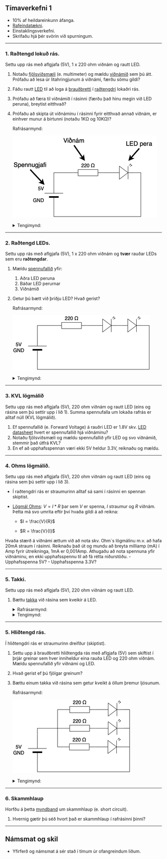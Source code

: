 ## Tímaverkefni 1

- 10% af heildareinkunn áfanga.
- [Rafeindatækni](https://github.com/VESM1VS/afangi/wiki/Rafeindat%C3%A6kni). 
- Einstaklingsverkefni.
- Skrifaðu hjá þér svörin við spurningum.

---

### 1. Raðtengd lokuð rás. 
Settu upp rás með aflgjafa (5V), 1 x 220 ohm viðnám og rautt LED. 

1. Notaðu [fjölsviðsmæli](https://youtu.be/SLkPtmnglOI?t=324) (e. multimeter) og mældu [viðnámið](https://www.instructables.com/Resistors/) sem þú átt. Prófaðu að lesa úr litahringjunum á viðnámi, færðu sömu gildi?
1. Fáðu rautt [LED](https://www.instructables.com/Diodes/) til að loga á [brauðbretti](https://learn.adafruit.com/collins-lab-breadboards-and-perfboards) í [raðtengdri](https://github.com/VESM1VS/AFANGI/blob/main/Myndir/tengingar.jpeg) lokaðri rás. 
1. Prófaðu að færa til viðnámið í rásinni (færðu það hinu megin við LED peruna), breytist eitthvað?
1. Prófaðu að skipta út viðnáminu í rásinni fyrir eitthvað annað viðnám, er einhver munur á birtunni (notaðu 1KΩ og 10KΩ)?

    Rafrásarmynd:

    ![rafrás](https://raw.githubusercontent.com/VESM1VS/AFANGI/main/Myndir/V1_eitt_led_raf.png)

    <details>
    <summary>Tengimynd:</summary>

    ![tengimynd](https://raw.githubusercontent.com/VESM1VS/AFANGI/main/Myndir/V1_eitt_led_fzz.png)
    </details>

---

### 2. Raðtengd LEDs. 
Settu upp rás með aflgjafa (5V), 1 x 220 ohm viðnám og **tvær** rauðar LEDs sem eru **raðtengdar**. 

1. Mældu [spennufallið](https://youtu.be/SLkPtmnglOI?t=160) yfir:  
   1. Aðra LED peruna
   2. Báðar LED perurnar
   3. Viðnámið
1. Getur þú bætt við þriðju LED? Hvað gerist? 

    Rafrásarmynd:

    ![rafrás](https://raw.githubusercontent.com/VESM1VS/AFANGI/main/Myndir/V1_radtenging_raf.png)

    <details>
    <summary>Tengimynd:</summary>

    ![tengimynd](https://raw.githubusercontent.com/VESM1VS/AFANGI/main/Myndir/V1_radtenging_fzz.png)
    </details>

---

### 3. KVL lögmálið
Settu upp rás með aflgjafa (5V), 220 ohm viðnám og rautt LED (eins og rásina sem þú settir upp í lið 1). 
Summa spennufalla um lokaða rafrás er alltaf núll (KVL lögmálið).
 
1. Ef spennufallið (e. Forward Voltage) á rauðri LED er 1.8V skv. [LED datasheet](https://learn.adafruit.com/all-about-leds/the-led-datasheet) hvert er spennufallið hjá viðnáminu?
1. Notaðu fjölsviðsmæli og mældu spennufallið yfir LED og svo viðnámið, stemmir það útfrá KVL? 
1. En ef að upphafsspennan væri ekki 5V heldur 3.3V, reiknaðu og mældu.

---

### 4. Ohms lögmálið. 
Settu upp rás með aflgjafa (5V), 220 ohm viðnám og rautt LED (eins og rásina sem þú settir upp í lið 3). 

- Í raðtengdri rás er straumurinn alltaf sá sami í rásinni en spennan skiptist. 
- [Lögmál Ohms](https://learn.adafruit.com/all-about-leds/forward-voltage-and-kvl): $V = I * R$ þar sem $V$ er spenna, $I$ straumur og $R$ viðnám. Þetta má svo umrita eftir því hvaða gildi á að reikna:
        
    - $I = \frac{V}{R}$

    - $R = \frac{V}{I}$

Hvaða stærð á viðnámi ættum við að nota skv. Ohm`s lögmálinu m.v. að hafa 20mA straum í rásinni. Reiknaðu það út og mundu að breyta milliamp (mA) í Amp fyrir útreikninga, 1mA er 0,001Amp. Athugaðu að nota spennuna yfir viðnáminu, en ekki upphafsspennu til að fá rétta niðurstöðu.
    - Upphafsspenna 5V?
    - Upphafsspenna 3.3V?

---

### 5. Takki. 
Settu upp rás með aflgjafa (5V), 220 ohm viðnám og rautt LED. 

1. Bættu [takka](https://www.cuidevices.com/blog/tactile-switches-101#how-to-wire-a-tactile-switch) við rásina sem kveikir á LED. 

    <details>
    <summary>Rafrásarmynd:</summary>

    ![rafrás](https://raw.githubusercontent.com/VESM1VS/AFANGI/main/Myndir/V1_takki_raf.png)
    </details>
    <details>
    <summary>Tengimynd:</summary>

    ![tengimynd](https://raw.githubusercontent.com/VESM1VS/AFANGI/main/Myndir/V1_takki_fzz.png)
    </details>

---

### 5. Hliðtengd rás.

Í hliðtengdri rás er straumurinn dreifður (skiptist).

1. Settu upp á brauðbretti hliðtengda rás með aflgjafa (5V) sem skiftist í þrjár greinar sem hver inniheldur eina rauða LED og 220 ohm viðnám. Mældu spennufallið yfir viðnámi og LED.
1. Hvað gerist ef þú fjölgar greinum? 
1. Bættu einum takka við rásina sem getur kveikt á öllum þremur ljósunum.

    Rafrásarmynd:

    ![rafrás](https://raw.githubusercontent.com/VESM1VS/AFANGI/main/Myndir/V1_hlidtenging_raf.png)

    <details>
    <summary>Tengimynd:</summary>

    ![tengimynd](https://raw.githubusercontent.com/VESM1VS/AFANGI/main/Myndir/V1_hlidtenging_fzz.png)
    </details>

---

### 6. Skammhlaup
<!-- góð pæling sem snúa að hliðtengingum og lóðamistökum -->
Horfðu á þetta [myndband](https://www.youtube.com/watch?v=RjdyCXmDtb8&ab_channel=KidovatorsbyGyanLab) um skammhlaup (e. short circuit).
1. Hvernig gætir þú séð hvort það er skammhlaup í rafrásinni þinni?

<!-- 1. Hver er straumurinn í greinunum? Notaðu Ohm`s lögmálið til að finna það út. -->

<!--
#### 5. Pörun. 

Settu upp verklega á brauðbretti einfalt [pörunarspil](https://www.youtube.com/watch?v=OwhoSbvQ1yc&ab_channel=Kutuhal-SundayScienceSchool) með einni "spurningu" og þremur svarmöguleikum. Ef þú velur rangan svarmöguleika þá heyrist í [active buzzer](https://github.com/VESM1VS/AFANGI/blob/main/Myndir/activebuzzer.jpeg) en ef þú velur réttan svarmöguleika þá kemur ljós á LED. Notaðu aflgjafa, brauðbretti, buzzer, viðnám, LED og víra eftir þörfum. Notaðu multimælir til að kanna [tengingar](https://youtu.be/SLkPtmnglOI?t=495).

---
-->



<!-- [myndband](https://www.youtube.com/watch?v=EQtwsWJuUPs&list=PLRIGIzu0Z7KlfGFD6gd0eMX0ozfJyrQL-&index=6&t=0s) -->

---

## Námsmat og skil
- Yfirferð og námsmat á sér stað í tímum úr ofangreindum liðum. 
